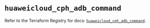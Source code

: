 # `huaweicloud_cph_adb_command`

Refer to the Terraform Registry for docs: [`huaweicloud_cph_adb_command`](https://registry.terraform.io/providers/huaweicloud/huaweicloud/1.71.1/docs/resources/cph_adb_command).
